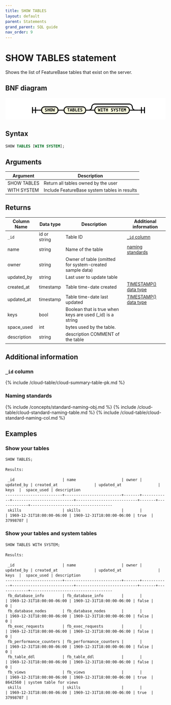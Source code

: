```yaml
---
title: SHOW TABLES
layout: default
parent: Statements
grand_parent: SQL guide
nav_order: 9
---
```


# SHOW TABLES statement

Shows the list of FeatureBase tables that exist on the server.

## BNF diagram

![expr](/assets/images/sql-guide/show_tables.svg)

## Syntax

```sql
SHOW TABLES [WITH SYSTEM];
```

## Arguments

| Argument | Description |
|---|---|
| SHOW TABLES | Return all tables owned by the user |
| WITH SYSTEM | Include FeatureBase system tables in results |

## Returns

| Column Name | Data type | Description | Additional information |
|---|---|---|---|
| `_id` | id or string  | Table ID | [`_id` column](#_id-column) |
| name | string | Name of the table | [naming standards](#naming-standards)
| owner | string | Owner of table (omitted for system-created sample data) |  |
| updated_by | string | Last user to update table |  |
| created_at | timestamp | Table time-date created | [TIMESTAMP() data type](/docs/sql-guide/data-types/data-type-timestamp) |
| updated_at | timestamp | Table time-date last updated | [TIMESTAMP() data type](/docs/sql-guide/data-types/data-type-timestamp) |
| keys | bool | Boolean that is true when keys are used (_id) is a string |  |
| space_used | int | bytes used by the table. |  |
| description | string | description COMMENT of the table |  |

## Additional information

### `_id` column

{% include /cloud-table/cloud-summary-table-pk.md %}

### Naming standards

{% include /concepts/standard-naming-obj.md %}
{% include /cloud-table/cloud-standard-naming-table.md %}
{% include /cloud-table/cloud-standard-naming-col.md %}

## Examples

### Show your tables
```
SHOW TABLES;

Results:

 _id                     | name                    | owner | updated_by | created_at                | updated_at                | keys  |  space_used | description
-------------------------+-------------------------+-------+------------+---------------------------+---------------------------+-------+-------------+------------------------------------
 skills                  | skills                  |       |            | 1969-12-31T18:00:00-06:00 | 1969-12-31T18:00:00-06:00 | true  |    37998707 |

```

### Show your tables and system tables

```
SHOW TABLES WITH SYSTEM;

Results:

 _id                     | name                    | owner | updated_by | created_at                | updated_at                | keys  |  space_used | description
-------------------------+-------------------------+-------+------------+---------------------------+---------------------------+-------+-------------+------------------------------------
 fb_database_info        | fb_database_info        |       |            | 1969-12-31T18:00:00-06:00 | 1969-12-31T18:00:00-06:00 | false |           0 |
 fb_database_nodes       | fb_database_nodes       |       |            | 1969-12-31T18:00:00-06:00 | 1969-12-31T18:00:00-06:00 | false |           0 |
 fb_exec_requests        | fb_exec_requests        |       |            | 1969-12-31T18:00:00-06:00 | 1969-12-31T18:00:00-06:00 | false |           0 |
 fb_performance_counters | fb_performance_counters |       |            | 1969-12-31T18:00:00-06:00 | 1969-12-31T18:00:00-06:00 | false |           0 |
 fb_table_ddl            | fb_table_ddl            |       |            | 1969-12-31T18:00:00-06:00 | 1969-12-31T18:00:00-06:00 | false |           0 |
 fb_views                | fb_views                |       |            | 1969-12-31T18:00:00-06:00 | 1969-12-31T18:00:00-06:00 | true  |     8642560 | system table for views
 skills                  | skills                  |       |            | 1969-12-31T18:00:00-06:00 | 1969-12-31T18:00:00-06:00 | true  |    37998707 |

```
